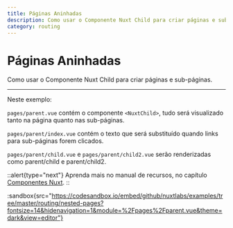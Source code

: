 ```yaml
---
title: Páginas Aninhadas
description: Como usar o Componente Nuxt Child para criar páginas e sub-páginas.
category: routing
---
```


# Páginas Aninhadas

Como usar o Componente Nuxt Child para criar páginas e sub-páginas.

---

Neste exemplo:

`pages/parent.vue` contém o componente `<NuxtChild>`, tudo será visualizado tanto na página quanto nas sub-páginas.

`pages/parent/index.vue` contém o texto que será substituído quando links para sub-páginas forem clicados.

`pages/parent/child.vue` e `pages/parent/child2.vue` serão renderizadas como parent/child e parent/child2.

::alert{type="next"}
Aprenda mais no manual de recursos, no capítulo [Componentes Nuxt](/docs/features/nuxt-components#the-nuxtchild-component).
::

:sandbox{src="https://codesandbox.io/embed/github/nuxtlabs/examples/tree/master/routing/nested-pages?fontsize=14&hidenavigation=1&module=%2Fpages%2Fparent.vue&theme=dark&view=editor"}
